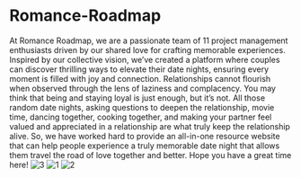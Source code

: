 # Romance-Roadmap
At Romance Roadmap, we are a passionate team of 11 project management enthusiasts driven by our shared love for crafting memorable experiences. Inspired by our collective vision, we’ve created a platform where couples can discover thrilling ways to elevate their date nights, ensuring every moment is filled with joy and connection. 
Relationships cannot flourish when observed through the lens of laziness and complacency. You may think that being and staying loyal is just enough, but it’s not. All those random date nights, asking questions to deepen the relationship, movie time, dancing together, cooking together, and making your partner feel valued and appreciated in a relationship are what truly keep the relationship alive. So, we have worked hard to provide an all-in-one resource website that can help people experience a truly memorable date night that allows them travel the road of love together and better. Hope you have a great time here!
![3](https://github.com/user-attachments/assets/712efae2-e774-42a1-834b-2f6055c0a967)
![1](https://github.com/user-attachments/assets/16d34c2e-b825-4c7b-9ea7-36362dc2f093)
![2](https://github.com/user-attachments/assets/67b91fce-c002-49ed-8b6d-4122e7d3cf62)

